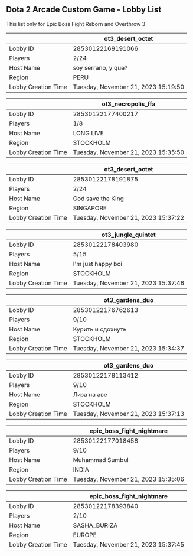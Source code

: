 ## Dota 2 Arcade Custom Game - Lobby List

This list only for Epic Boss Fight Reborn and Overthrow 3

|  | ot3_desert_octet |
| ------ | ------ |
| Lobby ID | 28530122169191066 |
| Players | 2/24 |
| Host Name | soy serrano, y que? |
| Region | PERU |
| Lobby Creation Time | Tuesday, November 21, 2023 15:19:50 |


|  | ot3_necropolis_ffa |
| ------ | ------ |
| Lobby ID | 28530122177400217 |
| Players | 1/8 |
| Host Name | LONG LIVE |
| Region | STOCKHOLM |
| Lobby Creation Time | Tuesday, November 21, 2023 15:35:50 |


|  | ot3_desert_octet |
| ------ | ------ |
| Lobby ID | 28530122178191875 |
| Players | 2/24 |
| Host Name | God save the King |
| Region | SINGAPORE |
| Lobby Creation Time | Tuesday, November 21, 2023 15:37:22 |


|  | ot3_jungle_quintet |
| ------ | ------ |
| Lobby ID | 28530122178403980 |
| Players | 5/15 |
| Host Name | I'm just happy boi |
| Region | STOCKHOLM |
| Lobby Creation Time | Tuesday, November 21, 2023 15:37:46 |


|  | ot3_gardens_duo |
| ------ | ------ |
| Lobby ID | 28530122176762613 |
| Players | 9/10 |
| Host Name | Курить и сдохнуть |
| Region | STOCKHOLM |
| Lobby Creation Time | Tuesday, November 21, 2023 15:34:37 |


|  | ot3_gardens_duo |
| ------ | ------ |
| Lobby ID | 28530122178113412 |
| Players | 9/10 |
| Host Name | Лиза на аве |
| Region | STOCKHOLM |
| Lobby Creation Time | Tuesday, November 21, 2023 15:37:13 |


|  | epic_boss_fight_nightmare |
| ------ | ------ |
| Lobby ID | 28530122177018458 |
| Players | 9/10 |
| Host Name | Muhammad Sumbul |
| Region | INDIA |
| Lobby Creation Time | Tuesday, November 21, 2023 15:35:06 |


|  | epic_boss_fight_nightmare |
| ------ | ------ |
| Lobby ID | 28530122178393840 |
| Players | 2/10 |
| Host Name | SASHA_BURIZA |
| Region | EUROPE |
| Lobby Creation Time | Tuesday, November 21, 2023 15:37:45 |


